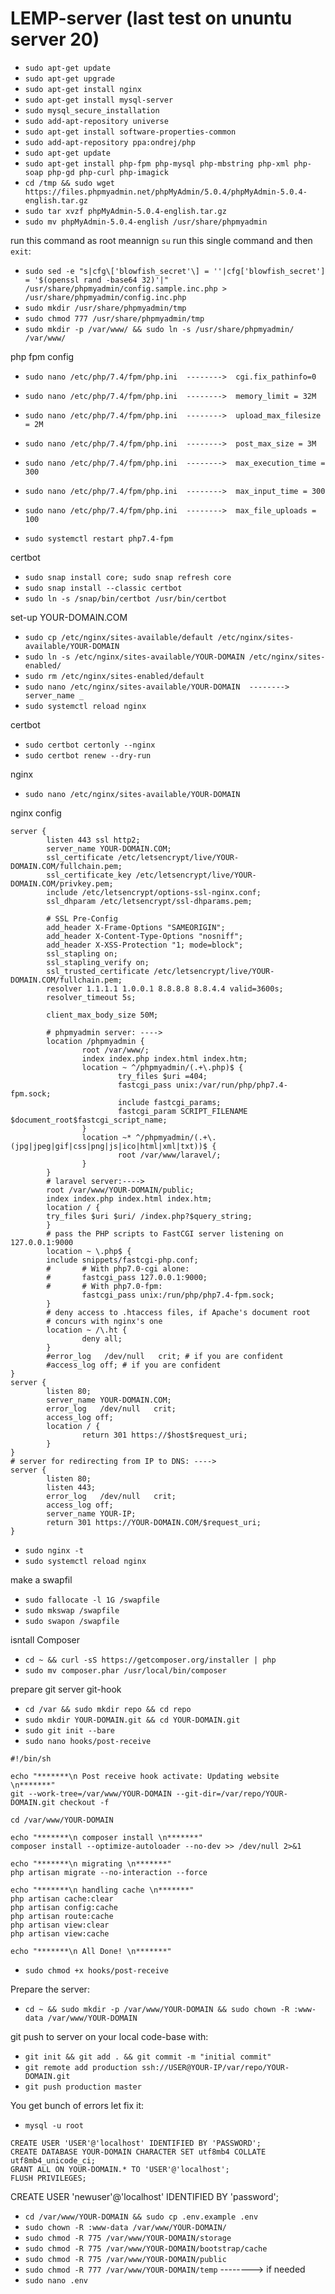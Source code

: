 # LEMP-server (last test on ununtu server 20)
* `sudo apt-get update`
* `sudo apt-get upgrade`
* `sudo apt-get install nginx`
* `sudo apt-get install mysql-server`
* `sudo mysql_secure_installation`
* `sudo add-apt-repository universe`
* `sudo apt-get install software-properties-common`
* `sudo add-apt-repository ppa:ondrej/php`
* `sudo apt-get update`
* `sudo apt-get install php-fpm php-mysql php-mbstring php-xml php-soap php-gd php-curl php-imagick`
* `cd /tmp && sudo wget https://files.phpmyadmin.net/phpMyAdmin/5.0.4/phpMyAdmin-5.0.4-english.tar.gz`
* `sudo tar xvzf phpMyAdmin-5.0.4-english.tar.gz`
* `sudo mv phpMyAdmin-5.0.4-english /usr/share/phpmyadmin`

run this command as root meannign `su` run this single command and then `exit`:
* `sudo sed -e "s|cfg\['blowfish_secret'\] = ''|cfg['blowfish_secret'] = '$(openssl rand -base64 32)'|" /usr/share/phpmyadmin/config.sample.inc.php > /usr/share/phpmyadmin/config.inc.php`
* `sudo mkdir /usr/share/phpmyadmin/tmp`
* `sudo chmod 777 /usr/share/phpmyadmin/tmp`
* `sudo mkdir -p /var/www/ && sudo ln -s /usr/share/phpmyadmin/ /var/www/`

php fpm config

* `sudo nano /etc/php/7.4/fpm/php.ini  -------->  cgi.fix_pathinfo=0`
* `sudo nano /etc/php/7.4/fpm/php.ini  -------->  memory_limit = 32M`
* `sudo nano /etc/php/7.4/fpm/php.ini  -------->  upload_max_filesize = 2M`
* `sudo nano /etc/php/7.4/fpm/php.ini  -------->  post_max_size = 3M`
* `sudo nano /etc/php/7.4/fpm/php.ini  -------->  max_execution_time = 300`
* `sudo nano /etc/php/7.4/fpm/php.ini  -------->  max_input_time = 300`
* `sudo nano /etc/php/7.4/fpm/php.ini  -------->  max_file_uploads = 100`

* `sudo systemctl restart php7.4-fpm`

certbot

* `sudo snap install core; sudo snap refresh core`
* `sudo snap install --classic certbot`
* `sudo ln -s /snap/bin/certbot /usr/bin/certbot`

set-up YOUR-DOMAIN.COM
* `sudo cp /etc/nginx/sites-available/default /etc/nginx/sites-available/YOUR-DOMAIN`
* `sudo ln -s /etc/nginx/sites-available/YOUR-DOMAIN /etc/nginx/sites-enabled/`
* `sudo rm /etc/nginx/sites-enabled/default`
* `sudo nano /etc/nginx/sites-available/YOUR-DOMAIN  -------->  server_name _`
* `sudo systemctl reload nginx`

certbot

* `sudo certbot certonly --nginx`
* `sudo certbot renew --dry-run`

nginx

* `sudo nano /etc/nginx/sites-available/YOUR-DOMAIN`

nginx config
```
server {
        listen 443 ssl http2;
        server_name YOUR-DOMAIN.COM;
        ssl_certificate /etc/letsencrypt/live/YOUR-DOMAIN.COM/fullchain.pem;
        ssl_certificate_key /etc/letsencrypt/live/YOUR-DOMAIN.COM/privkey.pem;
        include /etc/letsencrypt/options-ssl-nginx.conf;
        ssl_dhparam /etc/letsencrypt/ssl-dhparams.pem;

        # SSL Pre-Config
        add_header X-Frame-Options "SAMEORIGIN";
        add_header X-Content-Type-Options "nosniff";
        add_header X-XSS-Protection "1; mode=block";
        ssl_stapling on;
        ssl_stapling_verify on;
        ssl_trusted_certificate /etc/letsencrypt/live/YOUR-DOMAIN.COM/fullchain.pem;
        resolver 1.1.1.1 1.0.0.1 8.8.8.8 8.8.4.4 valid=3600s;
        resolver_timeout 5s;

        client_max_body_size 50M;

        # phpmyadmin server: ---->
        location /phpmyadmin {
                root /var/www/;
                index index.php index.html index.htm;
                location ~ ^/phpmyadmin/(.+\.php)$ {
                        try_files $uri =404;
                        fastcgi_pass unix:/var/run/php/php7.4-fpm.sock;
                        include fastcgi_params;
                        fastcgi_param SCRIPT_FILENAME $document_root$fastcgi_script_name;
                }
                location ~* ^/phpmyadmin/(.+\.(jpg|jpeg|gif|css|png|js|ico|html|xml|txt))$ {
                        root /var/www/laravel/;
                }
        }
        # laravel server:---->
        root /var/www/YOUR-DOMAIN/public;
        index index.php index.html index.htm;
        location / {
        try_files $uri $uri/ /index.php?$query_string;
        }
        # pass the PHP scripts to FastCGI server listening on 127.0.0.1:9000
        location ~ \.php$ {
        include snippets/fastcgi-php.conf;
        #       # With php7.0-cgi alone:
        #       fastcgi_pass 127.0.0.1:9000;
        #       # With php7.0-fpm:
                fastcgi_pass unix:/run/php/php7.4-fpm.sock;
        }
        # deny access to .htaccess files, if Apache's document root
        # concurs with nginx's one
        location ~ /\.ht {
                deny all;
        }
        #error_log   /dev/null   crit; # if you are confident
        #access_log off; # if you are confident
}
server {
        listen 80;
        server_name YOUR-DOMAIN.COM;
        error_log   /dev/null   crit;
        access_log off;
        location / {
                return 301 https://$host$request_uri;
        }
}
# server for redirecting from IP to DNS: ---->
server {
        listen 80;
        listen 443;
        error_log   /dev/null   crit;
        access_log off;
        server_name YOUR-IP;
        return 301 https://YOUR-DOMAIN.COM/$request_uri;
}
```
* `sudo nginx -t`
* `sudo systemctl reload nginx`

make a swapfil

* `sudo fallocate -l 1G /swapfile`
* `sudo mkswap /swapfile`
* `sudo swapon /swapfile`

isntall Composer

* `cd ~ && curl -sS https://getcomposer.org/installer | php`
* `sudo mv composer.phar /usr/local/bin/composer`

prepare git server git-hook

* `cd /var && sudo mkdir repo && cd repo`
* `sudo mkdir YOUR-DOMAIN.git && cd YOUR-DOMAIN.git`
* `sudo git init --bare`
* `sudo nano hooks/post-receive`
```(paste lines below:)
#!/bin/sh

echo "*******\n Post receive hook activate: Updating website \n*******"
git --work-tree=/var/www/YOUR-DOMAIN --git-dir=/var/repo/YOUR-DOMAIN.git checkout -f

cd /var/www/YOUR-DOMAIN

echo "*******\n composer install \n*******"
composer install --optimize-autoloader --no-dev >> /dev/null 2>&1

echo "*******\n migrating \n*******"
php artisan migrate --no-interaction --force

echo "*******\n handling cache \n*******"
php artisan cache:clear
php artisan config:cache
php artisan route:cache
php artisan view:clear
php artisan view:cache

echo "*******\n All Done! \n*******"
```
* `sudo chmod +x hooks/post-receive`

Prepare the server:

* `cd ~ && sudo mkdir -p /var/www/YOUR-DOMAIN && sudo chown -R :www-data /var/www/YOUR-DOMAIN`

git push to server on your local code-base with:

* `git init && git add . && git commit -m "initial commit"`
* `git remote add production ssh://USER@YOUR-IP/var/repo/YOUR-DOMAIN.git`
* `git push production master`

You get bunch of errors let fix it:
* `mysql -u root`
```
CREATE USER 'USER'@'localhost' IDENTIFIED BY 'PASSWORD';
CREATE DATABASE YOUR-DOMAIN CHARACTER SET utf8mb4 COLLATE utf8mb4_unicode_ci;
GRANT ALL ON YOUR-DOMAIN.* TO 'USER'@'localhost';
FLUSH PRIVILEGES;
```
CREATE USER 'newuser'@'localhost' IDENTIFIED BY 'password';
* `cd /var/www/YOUR-DOMAIN && sudo cp .env.example .env`
* `sudo chown -R :www-data /var/www/YOUR-DOMAIN/`
* `sudo chmod -R 775 /var/www/YOUR-DOMAIN/storage`
* `sudo chmod -R 775 /var/www/YOUR-DOMAIN/bootstrap/cache`
* `sudo chmod -R 775 /var/www/YOUR-DOMAIN/public`
* `sudo chmod -R 777 /var/www/YOUR-DOMAIN/temp` --------> if needed
* `sudo nano .env`
